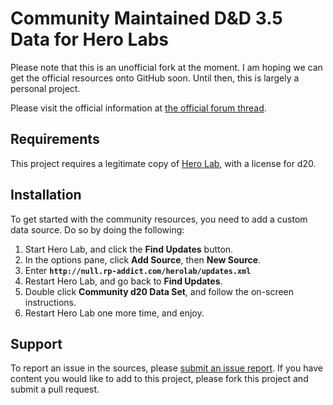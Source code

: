 Community Maintained D&D 3.5 Data for Hero Labs
===============================================

Please note that this is an unofficial fork at the moment. I am hoping we can get the official resources onto GitHub soon. Until then, this is largely a personal project.

Please visit the official information at [the official forum thread](http://forums.wolflair.com/showthread.php?t=11584).

Requirements
------------

This project requires a legitimate copy of [Hero Lab](http://www.wolflair.com/index.php?context=hero_lab), with a license for d20.

Installation
------------

To get started with the community resources, you need to add a custom data source. Do so by doing the following:
<ol>
  <li>Start Hero Lab, and click the <b>Find Updates</b> button.</li>
  <li>In the options pane, click <b>Add Source</b>, then <b>New Source</b>.</li>
  <li>Enter <b><code>http://null.rp-addict.com/herolab/updates.xml</code></b></li>
  <li>Restart Hero Lab, and go back to <b>Find Updates</b>.</li>
  <li>Double click <b>Community d20 Data Set</b>, and follow the on-screen instructions.</li>
  <li>Restart Hero Lab one more time, and enjoy.</li>
</ol>

Support
-------

To report an issue in the sources, please [submit an issue report](https://github.com/NullCascade/HeroLabCommunityDataDnD35/issues/new). If you have content you would like to add to this project, please fork this project and submit a pull request.
